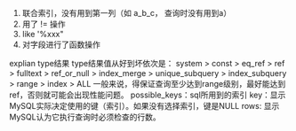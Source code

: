 
1. 联合索引，没有用到第一列（如 a_b_c， 查询时没有用到a）
2. 用了 != 操作
3. like '%xxx"
4. 对字段进行了函数操作

explian
type结果
type结果值从好到坏依次是：
system > const > eq_ref > ref > fulltext > ref_or_null > index_merge > unique_subquery > index_subquery > range > index > ALL
一般来说，得保证查询至少达到range级别，最好能达到ref，否则就可能会出现性能问题。
possible_keys：sql所用到的索引
key：显示MySQL实际决定使用的键（索引）。如果没有选择索引，键是NULL
rows: 显示MySQL认为它执行查询时必须检查的行数。
